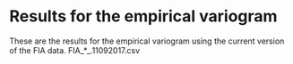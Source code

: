 # Results for the empirical variogram

These are the results for the empirical variogram using the current version of the FIA data.
FIA_*_.11092017.csv
